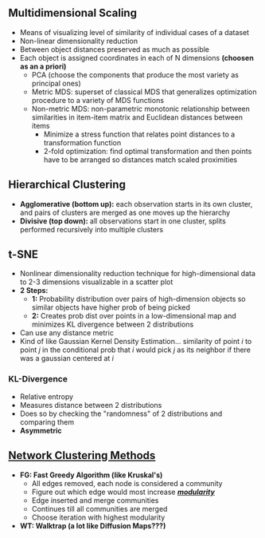 

## Multidimensional Scaling

- Means of visualizing level of similarity of individual cases of a dataset
- Non-linear dimensionality reduction
- Between object distances preserved as much as possible
- Each object is assigned coordinates in each of N dimensions **(choosen as an a priori)**
  - PCA (choose the components that produce the most variety as principal ones)
  - Metric MDS: superset of classical MDS that generalizes optimization procedure to a variety of MDS functions
  - Non-metric MDS: non-parametric monotonic relationship between similarities in item-item matrix and Euclidean distances between items
    - Minimize a stress function that relates point distances to a transformation function
    - 2-fold optimization: find optimal transformation and then points have to be arranged so distances match scaled proximities

## Hierarchical Clustering

- **Agglomerative (bottom up):** each observation starts in its own cluster, and pairs of clusters are merged as one moves up the hierarchy
- **Divisive (top down):** all observations start in one cluster, splits performed recursively into multiple clusters

## t-SNE

- Nonlinear dimensionality reduction technique for high-dimensional data to 2-3 dimensions visualizable in a scatter plot
- **2 Steps:**
  - **1:** Probability distribution over pairs of high-dimension objects so similar objects have higher prob of being picked
  - **2:** Creates prob dist over points in a low-dimensional map and minimizes KL divergence between 2 distributions
- Can use any distance metric
- Kind of like Gaussian Kernel Density Estimation... similarity of point *i* to point *j* in the conditional prob that *i* would pick *j* as its neighbor if there was a gaussian centered at *i*

### KL-Divergence

- Relative entropy
- Measures distance between 2 distributions
- Does so by checking the "randomness" of 2 distributions and comparing them
- **Asymmetric**


## [Network Clustering Methods](https://arxiv.org/pdf/1508.04757.pdf)

- **FG: Fast Greedy Algorithm (like Kruskal's)**
  - All edges removed, each node is considered a community
  - Figure out which edge would most increase ***[modularity](https://en.wikipedia.org/wiki/Modularity_(networks))***
  - Edge inserted and merge communities
  - Continues till all communities are merged
  - Choose iteration with highest modularity
- **WT: Walktrap (a lot like Diffusion Maps???)**
